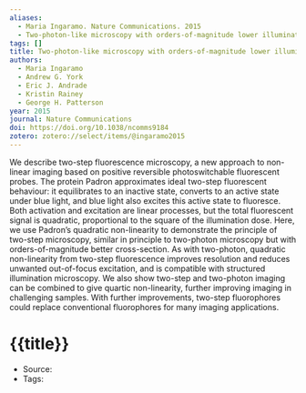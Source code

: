 ```yaml
---
aliases:
  - Maria Ingaramo. Nature Communications. 2015
  - Two-photon-like microscopy with orders-of-magnitude lower illumination intensity via two-step fluorescence
tags: []
title: Two-photon-like microscopy with orders-of-magnitude lower illumination intensity via two-step fluorescence
authors:
  - Maria Ingaramo
  - Andrew G. York
  - Eric J. Andrade
  - Kristin Rainey
  - George H. Patterson
year: 2015
journal: Nature Communications
doi: https://doi.org/10.1038/ncomms9184
zotero: zotero://select/items/@ingaramo2015
---
```

<!-- START_ABSTRACT -->
We describe two-step fluorescence microscopy, a new approach to non-linear imaging based on positive reversible photoswitchable fluorescent probes. The protein Padron approximates ideal two-step fluorescent behaviour: it equilibrates to an inactive state, converts to an active state under blue light, and blue light also excites this active state to fluoresce. Both activation and excitation are linear processes, but the total fluorescent signal is quadratic, proportional to the square of the illumination dose. Here, we use Padron’s quadratic non-linearity to demonstrate the principle of two-step microscopy, similar in principle to two-photon microscopy but with orders-of-magnitude better cross-section. As with two-photon, quadratic non-linearity from two-step fluorescence improves resolution and reduces unwanted out-of-focus excitation, and is compatible with structured illumination microscopy. We also show two-step and two-photon imaging can be combined to give quartic non-linearity, further improving imaging in challenging samples. With further improvements, two-step fluorophores could replace conventional fluorophores for many imaging applications.
<!-- END_ABSTRACT -->

<!-- START_TEMPLATE -->
# {{title}}

- Source:
- Tags: 
<!-- END_TEMPLATE -->